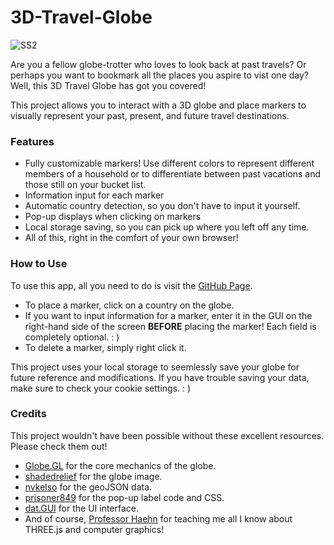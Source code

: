 # 3D-Travel-Globe
![SS2](https://github.com/ClarissaMc/3D-Travel-Globe/assets/129700131/1c91c36a-3269-4315-963b-6330f25bb3a1)

Are you a fellow globe-trotter who loves to look back at past travels? Or perhaps you want to bookmark all the places you aspire to vist one day? Well, this 3D Travel Globe has got you covered!

This project allows you to interact with a 3D globe and place markers to visually represent your past, present, and future travel destinations.

<h3>Features</h3>
<ul>
  <li>Fully customizable markers! Use different colors to represent different members of a household or to differentiate between past vacations and those still on your bucket list.</li>
  <li>Information input for each marker</li>
  <li>Automatic country detection, so you don't have to input it yourself.</li>
  <li>Pop-up displays when clicking on markers</li>
  <li>Local storage saving, so you can pick up where you left off any time.</li>
  <li>All of this, right in the comfort of your own browser!</li>
</ul>

<h3>How to Use</h3>
To use this app, all you need to do is visit the <a href="https://clarissamc.github.io/3D-Travel-Globe/">GitHub Page</a>.
<ul>
  <li>To place a marker, click on a country on the globe.</li>
  <li>If you want to input information for a marker, enter it in the GUI on the right-hand side of the screen <b>BEFORE</b> placing the marker! Each field is completely optional. : )</li>
  <li>To delete a marker, simply right click it.</li>
</ul>

This project uses your local storage to seemlessly save your globe for future reference and modifications. If you have trouble saving your data, make sure to check your cookie settings. : )

<h3>Credits</h3>
This project wouldn't have been possible without these excellent resources. Please check them out!
<ul>
  <li><a href="https://globe.gl/">Globe.GL</a> for the core mechanics of the globe.</li>
  <li><a href="https://www.shadedrelief.com/natural3/pages/textures.html">shadedrelief</a> for the globe image.</li>
  <li><a href="https://github.com/nvkelso/natural-earth-vector/blob/master/geojson/ne_110m_admin_0_countries.geojson?short_path=1e6ab74">nvkelso</a> for the geoJSON data.</li>
  <li><a href="https://discourse.threejs.org/t/globe-with-markers-and-label-thoughts-ideas-approaches-solutions/34995">prisoner849</a> for the pop-up label code and CSS.</li>
  <li><a href="https://github.com/dataarts/dat.gui">dat.GUI</a> for the UI interface.</li>
  <li>And of course, <a href="https://danielhaehn.com/">Professor Haehn</a> for teaching me all I know about THREE.js and computer graphics!</li>
</ul>
